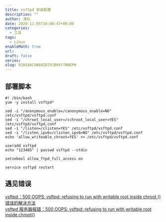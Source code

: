 ```yaml
---
title: vsftpd 安装配置
description: ""
author: 清松
date: 2020-11-05T16:08:47+08:00
categories:
  - 工具
tags:
  - Linux
enableMath: true
url: 
draft: false
series: 
slug: 01HSXACXW84Z079JBHXY7NNEPH
---
```

## 部署脚本
``` shell
#! /bin/bash
yum -y install vsftpd*

sed -i "/anonymous_enable=/canonymous_enable=NO" /etc/vsftpd/vsftpd.conf
sed -i "/chroot_local_user=/cchroot_local_user=YES" /etc/vsftpd/vsftpd.conf
sed -i "/listen=/clisten=YES" /etc/vsftpd/vsftpd.conf
sed -i "/listen_ipv6=/clisten_ipv6=NO" /etc/vsftpd/vsftpd.conf
echo 'allow_writeable_chroot=YES' >> /etc/vsftpd/vsftpd.conf

useradd vsftpd 
echo "123465" | passwd vsftpd --stdin

setsebool allow_ftpd_full_access on

service vsftpd restart
```

## 遇见错误
[vsftpd：500 OOPS: vsftpd: refusing to run with writable root inside chroot ()错误的解决方法](https://blog.csdn.net/bluishglc/article/details/42399439)   
[vsftpd 服务器报错：500 OOPS: vsftpd: refusing to run with writable root inside chroot()](https://blog.51cto.com/kisuntech/1308314)   